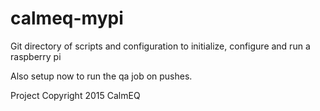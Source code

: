 # calmeq-mypi
Git directory of scripts and configuration to initialize, configure and run a raspberry pi

Also setup now to run the qa job on pushes.

Project Copyright 2015 CalmEQ
